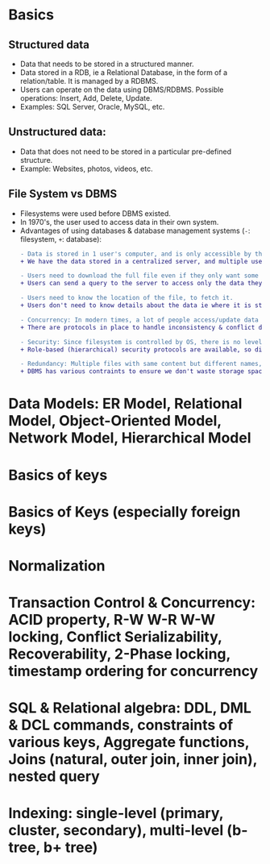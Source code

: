 
# Basics

## Structured data
- Data that needs to be stored in a structured manner.
- Data stored in a RDB, ie a Relational Database, in the form of a relation/table. It is managed by a RDBMS.
- Users can operate on the data using DBMS/RDBMS. Possible operations: Insert, Add, Delete, Update.
- Examples: SQL Server, Oracle, MySQL, etc.

## Unstructured data: 
- Data that does not need to be stored in a particular pre-defined structure.
- Example: Websites, photos, videos, etc.

## File System vs DBMS
- Filesystems were used before DBMS existed.
- In 1970's, the user used to access data in their own system.
- Advantages of using databases & database management systems (`-`: filesystem, `+`: database):
    ```diff
    - Data is stored in 1 user's computer, and is only accessible by that particular user.
    + We have the data stored in a centralized server, and multiple users can access the data from anywhere (over the internet or other type of network).

    - Users need to download the full file even if they only want some specific data.
    + Users can send a query to the server to access only the data they need.

    - Users need to know the location of the file, to fetch it.
    + Users don't need to know details about the data ie where it is stored, how it is stored, etc. They can fetch the data just from sending a query.

    - Concurrency: In modern times, a lot of people access/update data from a server at the same time. File systems don't have any protocols to handle inconsistency & conflict during concurrent operations.
    + There are protocols in place to handle inconsistency & conflict during concurrent operations.

    - Security: Since filesystem is controlled by OS, there is no level-by-level control. No security protocols can be defined.
    + Role-based (hierarchical) security protocols are available, so different kinds of users are only allowed to access relevant data.
    
    - Redundancy: Multiple files with same content but different names, can be stored.
    + DBMS has various contraints to ensure we don't waste storage space by storing duplicate/redundant data. In ensures that only unique data can be stored.
    ```

# Data Models: ER Model, Relational Model, Object-Oriented Model, Network Model, Hierarchical Model

# Basics of keys
# Basics of Keys (especially foreign keys)
# Normalization
# Transaction Control & Concurrency: ACID property, R-W W-R W-W locking, Conflict Serializability, Recoverability, 2-Phase locking, timestamp ordering for concurrency
# SQL & Relational algebra: DDL, DML & DCL commands, constraints of various keys, Aggregate functions, Joins (natural, outer join, inner join), nested query
# Indexing: single-level (primary, cluster, secondary), multi-level (b-tree, b+ tree)
